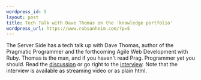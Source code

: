 ```yaml
--- 
wordpress_id: 5
layout: post
title: Tech Talk with Dave Thomas on the 'knowledge portfolio'
wordpress_url: https://www.robsanheim.com/?p=5
---
```

The Server Side has a tech talk up with Dave Thomas, author of the Pragmatic Programmer and the forthcoming Agile Web Development with Ruby.  Thomas is the man, and if you haven't read Prag. Programmer yet you should.  Read the <a href="https://www.theserverside.com/news/thread.tss?thread_id=35157">discussion</a> or go right to the <a href="https://www.theserverside.com/talks/videos/DaveThomas/interview.tss?bandwidth=dsl">interview</a>.  Note that the interview is available as streaming video or as plain html.  
